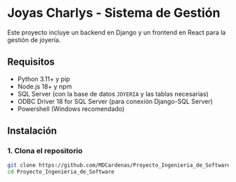 # Joyas Charlys - Sistema de Gestión

Este proyecto incluye un backend en Django y un frontend en React para la gestión de joyería.

## Requisitos

- Python 3.11+ y pip
- Node.js 18+ y npm
- SQL Server (con la base de datos `JOYERIA` y las tablas necesarias)
- ODBC Driver 18 for SQL Server (para conexión Django-SQL Server)
- Powershell (Windows recomendado)

## Instalación

### 1. Clona el repositorio

```sh
git clone https://github.com/MDCardenas/Proyecto_Ingenieria_de_Software
cd Proyecto_Ingenieria_de_Software
```
